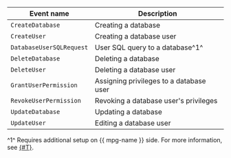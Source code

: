 | Event name | Description |
--- | ---
| `CreateDatabase` | Creating a database |
| `CreateUser` | Creating a database user |
| `DatabaseUserSQLRequest` | User SQL query to a database^1^ |
| `DeleteDatabase` | Deleting a database |
| `DeleteUser` | Deleting a database user |
| `GrantUserPermission` | Assigning privileges to a database user |
| `RevokeUserPermission` | Revoking a database user's privileges |
| `UpdateDatabase` | Updating a database |
| `UpdateUser` | Editing a database user |

^1^ Requires additional setup on {{ mpg-name }} side. For more information, see [{#T}](../../../managed-postgresql/operations/extensions/pgaudit.md).